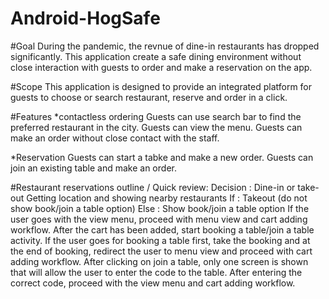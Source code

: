 # Android-HogSafe

#Goal
During the pandemic, the revnue of dine-in restaurants has dropped significantly. This application create a safe dining environment without close interaction with guests to order and make a reservation on the app.

#Scope
This application is designed to provide an integrated platform for guests to choose or search restaurant, reserve and order in a click.

#Features
*contactless ordering
Guests can use search bar to find the preferred restaurant in the city.
Guests can view the menu.
Guests can make an order without close contact with the staff.

*Reservation
Guests can start a tabke and make a new order.
Guests can join an existing table and make an order.

#Restaurant reservations outline / Quick review:
Decision : Dine-in or take-out
Getting location and showing nearby restaurants
If : Takeout (do not show book/join a table option)
Else : Show book/join a table option
If the user goes with the view menu, proceed with menu view and cart adding workflow. After the cart has been added, start booking a table/join a table activity.
If the user goes for booking a table first, take the booking and at the end of booking, redirect the user to menu view and proceed with cart adding workflow.
After clicking on join a table, only one screen is shown that will allow the user to enter the code to the table. After entering the correct code, proceed with the view menu and cart adding workflow.


